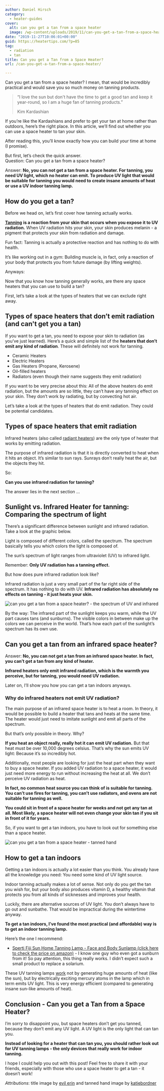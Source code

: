 ```yaml
---
author: Daniel Hirsch
category:
  - heater-guides
cover:
  alt: can you get a tan from a space heater
  image: /wp-content/uploads/2019/11/can-you-get-a-tan-from-a-space-heater.jpg
date: "2019-11-27T10:06:01+00:00"
guid: https://heatertips.com/?p=85
tag:
  - radiation
  - tan
title: Can you get a Tan from a Space Heater?
url: /can-you-get-a-tan-from-a-space-heater/

---
```

Can you get a tan from a space heater? I mean, that would be incredibly practical and would save you so much money on tanning products.

> “I love the sun but don't have the time to get a good tan and keep it year-round, so I am a huge fan of tanning products.”
>
>  Kim Kardashian

If you’re like the Kardashians and prefer to get your tan at home rather than outdoors, here’s the right place. In this article, we’ll find out whether you can use a space heater to tan your skin.

After reading this, you’ll know exactly how you can build your time at home (I promise).

But first, let’s check the quick answer.  
Question: Can you get a tan from a space heater?

Answer: **No, you can not get a tan from a space heater. For tanning, you need UV light, which no heater can emit. To produce UV light that would be suitable for tanning you would need to create insane amounts of heat or use a UV indoor tanning lamp.**

## How do you get a tan?

Before we head on, let’s first cover how tanning actually works.

[**Tanning**](https://health.howstuffworks.com/skin-care/beauty/sun-care/sunscreen4.htm) **is a reaction from your skin that occurs when you expose it to UV radiation.** When UV radiation hits your skin, your skin produces melanin - a pigment that protects your skin from radiation and damage.

Fun fact: Tanning is actually a protective reaction and has nothing to do with health.

It’s like working out in a gym: Building muscle is, in fact, only a reaction of your body that protects you from future damage (by lifting weights).

Anyways:

Now that you know how tanning generally works, are there any space heaters that you can use to build a tan?

First, let’s take a look at the types of heaters that we can exclude right away.

## Types of space heaters that don’t emit radiation (and can't get you a tan)

If you want to get a tan, you need to expose your skin to radiation (as you’ve just learned). Here’s a quick and simple list of the **heaters that don’t emit any kind of radiation**. These will definitely not work for tanning.

- Ceramic Heaters
- Electric Heaters
- Gas Heaters (Propane, Kerosene)
- Oil-filled heaters
- Radiators (even though their name suggests they emit radiation)

If you want to be very precise about this: All of the above heaters do emit radiation, but the amounts are so little, they can’t have any tanning effect on your skin. They don’t work by radiating, but by convecting hot air.

Let’s take a look at the types of heaters that do emit radiation. They could be potential candidates.

## Types of space heaters that emit radiation

Infrared heaters (also called [radiant heaters](/infrared-vs-radiant-heaters-are-they-the-same/)) are the only type of heater that works by emitting radiation.

The purpose of infrared radiation is that it is directly converted to heat when it hits an object. It’s similar to sun rays. Sunrays don’t really heat the air, but the objects they hit.

So:

**Can you use infrared radiation for tanning?**

The answer lies in the next section ...

## Sunlight vs. Infrared Heater for tanning: Comparing the spectrum of light

There’s a significant difference between sunlight and infrared radiation. Take a look at the graphic below.

Light is composed of different colors, called the spectrum. The spectrum basically tells you which colors the light is composed of.

The sun’s spectrum of light ranges from ultraviolet (UV) to infrared light.

Remember: **Only UV radiation has a tanning effect.**

But how does pure infrared radiation look like?

Infrared radiation is just a very small part of the far right side of the spectrum. It has nothing to do with UV. **Infrared radiation has absolutely no effects on tanning - it just heats your skin.**

![can you get a tan from a space heater? - the spectrum of UV and infrared](/wp-content/uploads/2019/11/can-you-get-a-tan-from-a-space-heater-spectrum-of-light.jpg)

By the way: The infrared part of the sunlight keeps you warm, while the UV part causes tans (and sunburns). The visible colors in between make up the colors we can perceive in the world. That’s how each part of the sunlight’s spectrum has its own use.

## Can you get a tan from an infrared space heater?

Answer: **No, you can not get a tan from an infrared space heater. In fact, you can’t get a tan from any kind of heater.**

**Infrared heaters only emit infrared radiation, which is the warmth you perceive, but for tanning, you would need UV radiation.**

Later on, I’ll show you how you can get a tan indoors anyways.

### Why do infrared heaters not emit UV radiation?

The main purpose of an infrared space heater is to heat a room. In theory, it would be possible to build a heater that tans and heats at the same time. The heater would just need to imitate sunlight and emit all parts of the spectrum.

But that’s only possible in theory. Why?

**If you heat an object really, really hot it can emit UV radiation.** But that heat must be over 10,000 degrees celsius. That’s why the sun emits UV light: Because it’s so incredibly hot.

Additionally, most people are looking for just the heat part when they want to buy a space heater. If you added UV radiation to a space heater, it would just need more energy to run without increasing the heat at all. We don’t perceive UV radiation as heat.

**In fact, no common heat source you can think of is suitable for tanning. You can’t use fires for tanning, you can’t use radiators, and ovens are not suitable for tanning as well.**

**You could sit in front of a space heater for weeks and not get any tan at all. Most likely, a space heater will not even change your skin tan if you sit in front of it for years.**

So, if you want to get a tan indoors, you have to look out for something else than a space heater.

![can you get a tan from a space heater - tanned hand](/wp-content/uploads/2019/11/tanned-hand-can-you-get-a-tan-from-a-space-heater.jpg)

## How to get a tan indoors

Getting a tan indoors is actually a lot easier than you think. You already have all the knowledge you need: You need some kind of UV light source.

Indoor tanning actually makes a lot of sense. Not only do you get the tan you wish for, but your body also produces vitamin D, a healthy vitamin that protects you from all kinds of sicknesses and improves your health.

Luckily, there are alternative sources of UV light. You don’t always have to go out and sunbathe. That would be impractical during the wintertime anyway.

**To get a tan indoors, I’ve found the most practical (and affordable) way is to get an indoor tanning lamp.**

Here’s the one I recommend:

- [Sperti Fiji Sun Home Tanning Lamp - Face and Body Sunlamp (click here to check the price on amazon)](https://www.amazon.com/Sperti-Fiji-Home-Tanning-Lamp/dp/B001ID8P78/ref=as_li_ss_tl?keywords=tanning&qid=1574846520&sr=8-3&linkCode=ll1&tag=heatertips-20&linkId=d5b63d6b045f3387e5171913c4bbbfb4&language=en_US) \- I know one guy who even got a sunburn from it! So pay attention, this thing really works. I didn’t expect such a small product to replace a solarium.

These UV tanning lamps [work](https://www.fluidquip.com.au/contractors/how-does-a-uv-lamp-work/) not by generating huge amounts of heat (like the sun), but by electrically exciting mercury atoms in the lamp which in term emits UV light. This is very energy efficient (compared to generating insane sun-like amounts of heat).

## Conclusion - Can you get a Tan from a Space Heater?

I’m sorry to disappoint you, but space heaters don’t get you tanned, because they don’t emit any UV light. A UV light is the only light that can tan you.

**Instead of looking for a heater that can tan you, you should rather look out for UV tanning lamps - the only devices that really work for indoor tanning.**

I hope I could help you out with this post! Feel free to share it with your friends, especially with those who use a space heater to get a tan - it doesn’t work!

_Attributions_: title image by [evil erin](https://flickr.com/photos/evilerin/3792695572/) and tanned hand image by [katiebordner](https://flickr.com/photos/katiebordner/15010445032/)
